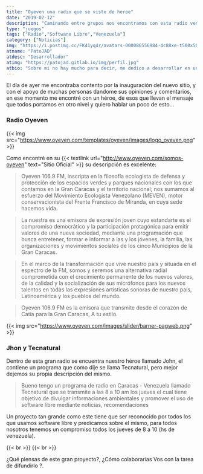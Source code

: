 ```yaml
---
title: "Oyeven una radio que se viste de heroe"
date: "2019-02-12"
description: "Caminando entre grupos nos encontramos con esta radio venezolana"
type: "juegos"
tags: ["Radio","Software Libre","Venezuela"]
category: ["Noticias"]
img: "https://i.postimg.cc/FK41yq4r/avatars-000086556984-4c88xe-t500x500.jpg"
atname: "PatoJAD"
atdesc: "Desarrollador"
atimg: "https://patojad.gitlab.io/img/perfil.jpg"
atbio: "Sobre mi no hay mucho para decir, me dedico a desarrollar en una empresa de telecomunicaciones, utilizo linux desde el 2012 y hace años que es mi sistema operativo main. Soy una persona que busca crecer profesionalmente sin dejar de divertirse y hacer lo que me gusta. Siempre digo que cuando un proyecto sale es importante agradecer, por lo cual les recomiendo a todos leer la seccion Agreadecimientos en la cual me tome un tiempito para poder agradecer a todos y cada uno de los que hicieron posible todo esto."
---
```


El día de ayer me encontraba contento por la inauguración del nuevo sitio, y con el apoyo de muchas personas dandome sus opiniones y comentarios, en ese momento me encontré con un héroe, de esos que llevan el mensaje que todos portamos en otro nivel y quiero hablar un poco de esto...

### Radio Oyeven

{{< img src="https://www.oyeven.com/templates/oyeven/images/logo_oyeven.png" >}}

Como encontré en su {{< textlink url="http://www.oyeven.com/somos-oyeven" text="Sitio Oficial" >}} su descripción es excelente:

>Oyeven 106.9 FM, inscripta en la filosofía ecologista de defensa y protección de los espacios verdes y parques nacionales con los que contamos en la Gran Caracas y el territorio nacional; nos sumamos al esfuerzo del Movimiento Ecologista Venezolano (MEVEN), motor conservacionista del Frente Francisco de Miranda, en cuya sede hacemos vida.

>La nuestra es una emisora de expresión joven cuyo estandarte es el compromiso democrático y la participación protagónica para emitir valores de una nueva sociedad, mediante una programación que busca entretener, formar e informar a las y los jóvenes, la familia, las organizaciones y movimientos sociales de los cinco Municipios de la Gran Caracas.

>En el marco de la transformación que vive nuestro país y situada en el espectro de la FM, somos y seremos una alternativa radial comprometida con el crecimiento permanente de los nuevos valores, de la calidad y la socialización de sus micrófonos para los nuevos talentos en todas las expresiones artísticas sonoras de nuestro país, Latinoamérica y los pueblos del mundo.

>Oyeven 106.9 FM es la emisora que transmite desde el corazón de Catia para la Gran Caracas, A tu estilo.

{{< img src="https://www.oyeven.com/images/slider/barner-pagweb.png" >}}

### Jhon y Tecnatural

Dentro de esta gran radio se encuentra nuestro héroe llamado John, el contiene un programa que como dije se llama Tecnatural, pero mejor dejemos su propia descripción del mismo.

>Bueno tengo un programa de radio en Caracas - Venezuela llamado Tecnatural que se transmite a las 8 a 10 am los jueves el cual tiene objetivo de divulgar informaciones ambientales y promover el uso de software libre mediante noticias, recomendaciones

Un proyecto tan grande como este tiene que ser reconocido por todos los que usamos software libre y predicamos sobre el mismo, para todos nosotros tenemos un compromiso todos los jueves de 8 a 10 (hs de venezuela).

{{< br >}}
{{< br >}}

¿Qué piensas de este gran proyecto?, ¿Cómo colaborarías Vos con la tarea de difundirlo ?.
